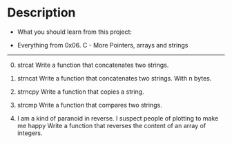 # Description

  * What you should learn from this project:

  * Everything from 0x06. C - More  Pointers, arrays and strings

  <hr>

  0. strcat
  Write a function that concatenates two strings.

  1. strncat
  Write a function that concatenates two strings. With n bytes.

  2. strncpy
  Write a function that copies a string.

  3. strcmp
  Write a function that compares two strings.

  4. I am a kind of paranoid in reverse. I suspect people of plotting to make me happy
  Write a function that reverses the content of an array of integers.
